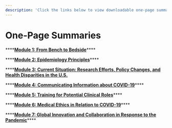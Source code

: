 ```yaml
---
description: 'Click the links below to view downloadable one-page summaries of each module:'
---
```


# One-Page Summaries

\*\*\*\*[**Module 1: From Bench to Bedside**](https://docs.google.com/document/d/1wf66ssePqEXIfnxUQ_wXs7kpVar4XufOkjO4wk-q9lU/edit?usp=sharing)\*\*\*\*

\*\*\*\*[**Module 2: Epidemiology Principles**](https://docs.google.com/document/d/1pmXGlyV5tl2Yp81bMPMk8S0wgVL1SM6p7wxqN6Pey1Q/edit?usp=sharing)\*\*\*\*

\*\*\*\*[**Module 3: Current Situation: Research Efforts, Policy Changes, and Health Disparities in the U.S.**](https://docs.google.com/document/d/1m9sB3OwzAE560a3GOL65RVfFR_gQu85ZpulziU1RCdc/edit#heading=h.9dyolvmurlmw)

\*\*\*\*[**Module 4: Communicating Information about COVID-19**](https://docs.google.com/document/d/1QM3Xr9yIl3k7thI4d7EnC4_5zGpwjRnJZj7gZBSJbPY/edit?usp=sharing)\*\*\*\*

\*\*\*\*[**Module 5: Training for Potential Clinical Roles**](https://docs.google.com/document/d/1H87Re6p_V7_sIyPZqTRYYJa5Bns-gptcyH4AvuXByqo/edit?usp=sharing)\*\*\*\*

\*\*\*\*[**Module 6: Medical Ethics in Relation to COVID-19**](https://docs.google.com/document/d/13LjR_iFNy1O2uL7w9zZNPrTseOkr9E62Gn83xBqSF7s/edit?usp=sharing)\*\*\*\*

\*\*\*\*[**Module 7: Global Innovation and Collaboration in Response to the Pandemic**](https://docs.google.com/document/d/1eHf-hKwMDfHbeYogaLEgRoVa6aJrpEagspV8PsIFwDQ/edit?usp=sharing)\*\*\*\*

